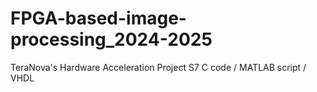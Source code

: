 # FPGA-based-image-processing_2024-2025
TeraNova's Hardware Acceleration Project S7
C code / MATLAB script / VHDL
